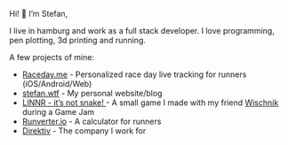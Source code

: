 Hi! 👋 I’m Stefan,

I live in hamburg and work as a full stack developer. I love programming, pen plotting, 3d printing and running.

A few projects of mine:

- [Raceday.me](https://raceday.me/) - Personalized race day live tracking for runners (iOS/Android/Web)
- [stefan.wtf](https://stefan.wtf) - My personal website/blog
- [LINNR - it’s not snake! ](https://linnr.de/) - A small game I made with my friend [Wischnik](https://wischnik.de/) during a Game Jam
- [Runverter.io](https://runverter.io/) - A calculator for runners
- [Direktiv](https://direktiv.io/) - The company I work for
